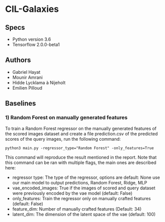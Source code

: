 # CIL-Galaxies

## Specs
* Python version 3.6
* Tensorflow 2.0.0-beta1

## Authors
- Gabriel Hayat
- Mounir Amrani
- Hidde Lycklama à Nijeholt
- Emilien Pilloud 

## Baselines
### 1) Random Forest on manually generated features


To train a Random Forest regressor on the manually generated features of the scored images dataset and create a file prediction.csv of the predicted scores of the query images, run the following command: 

`python3 main.py -regressor_type="Random Forest" -only_features=True`

This command will reproduce the result mentioned in the report. Note that this command can be ran with multiple flags, the main ones are described here:

- regressor type: The type of the regressor, options are default: None use our main  model to output predictions, Random Forest, Ridge, MLP
- vae_encoded_images: True if the images of scored and query dataset were previously encoded by the vae model (default: False)
- only_features: Train the regressor only on manually crafted features (default: False)
- feature_dim: Number of manually crafted features (Default: 34)
- latent_dim: The dimension of the latent space of the vae (default: 100)



